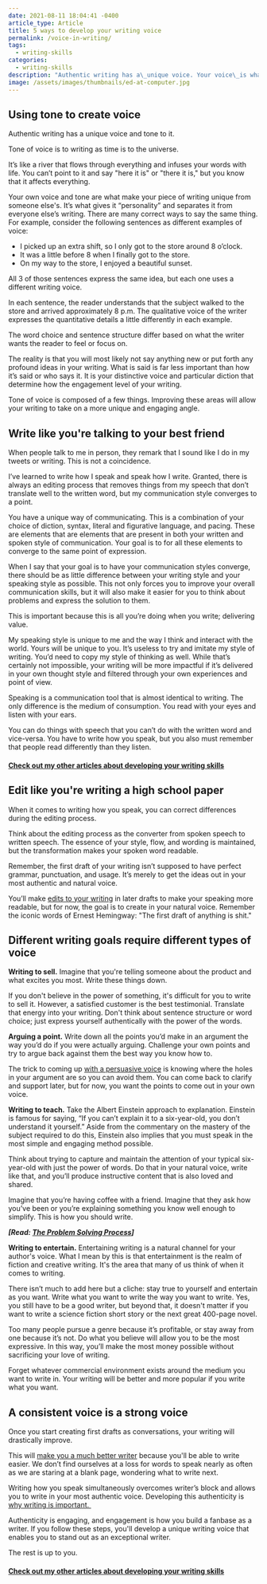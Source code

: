 ```yaml
---
date: 2021-08-11 18:04:41 -0400
article_type: Article
title: 5 ways to develop your writing voice
permalink: /voice-in-writing/
tags: 
  - writing-skills
categories: 
  - writing-skills
description: "Authentic writing has a\_unique voice. Your voice\_is what makes your\_writing\_unique from\_someone else's. Read on to learn how to build yours."
image: /assets/images/thumbnails/ed-at-computer.jpg
---
```

## Using tone to create voice

Authentic writing has a unique voice and tone to it.

Tone of voice is to writing as time is to the universe.

It’s like a river that flows through everything and infuses your words with life. You can’t point to it and say "here it is" or "there it is," but you know that it affects everything.

Your own voice and tone are what make your piece of writing unique from someone else's. It’s what gives it “personality” and separates it from everyone else’s writing. There are many correct ways to say the same thing. For example, consider the following sentences as different examples of voice:

* I picked up an extra shift, so I only got to the store around 8 o’clock.
* It was a little before 8 when I finally got to the store.
* On my way to the store, I enjoyed a beautiful sunset.

All 3 of those sentences express the same idea, but each one uses a different writing voice.

In each sentence, the reader understands that the subject walked to the store and arrived approximately 8 p.m. The qualitative voice of the writer expresses the quantitative details a little differently in each example.

The word choice and sentence structure differ based on what the writer wants the reader to feel or focus on.

The reality is that you will most likely not say anything new or put forth any profound ideas in your writing. What is said is far less important than how it’s said or who says it. It is your distinctive voice and particular diction that determine how the engagement level of your writing.

Tone of voice is composed of a few things. Improving these areas will allow your writing to take on a more unique and engaging angle.

## Write like you're talking to your best friend

When people talk to me in person, they remark that I sound like I do in my tweets or writing. This is not a coincidence.

I’ve learned to write how I speak and speak how I write. Granted, there is always an editing process that removes things from my speech that don’t translate well to the written word, but my communication style converges to a point.&nbsp;

You have a unique way of communicating. This is a combination of your choice of diction, syntax, literal and figurative language, and pacing. These are elements that are elements that are present in both your written and spoken style of communication. Your goal is to for all these elements to converge to the same point of expression.

When I say that your goal is to have your communication styles converge, there should be as little difference between your writing style and your speaking style as possible. This not only forces you to improve your overall communication skills, but it will also make it easier for you to think about problems and express the solution to them.

This is important because this is all you’re doing when you write; delivering value.&nbsp;

My speaking style is unique to me and the way I think and interact with the world. Yours will be unique to you. It’s useless to try and imitate my style of writing. You’d need to copy my style of thinking as well. While that’s certainly not impossible, your writing will be more impactful if it’s delivered in your own thought style and filtered through your own experiences and point of view.

Speaking is a communication tool that is almost identical to writing. The only difference is the medium of consumption. You read with your eyes and listen with your ears.

You can do things with speech that you can’t do with the written word and vice-versa. You have to write how you speak, but you also must remember that people read differently than they listen.&nbsp;

#### [Check out my other articles about developing your writing skills](https://edlatimore.com/writing-skills)

## Edit like you're writing a high school paper

When it comes to writing how you speak, you can correct differences during the editing process.

Think about the editing process as the converter from spoken speech to written speech. The essence of your style, flow, and wording is maintained, but the transformation makes your spoken word readable.&nbsp;

Remember, the first draft of your writing isn’t supposed to have perfect grammar, punctuation, and usage. It’s merely to get the ideas out in your most authentic and natural voice.

You’ll make [edits to your writing](/bad-writing/) in later drafts to make your speaking more readable, but for now, the goal is to create in your natural voice. Remember the iconic words of Ernest Hemingway: "The first draft of anything is shit."

## Different writing goals require different types of voice

**Writing to sell.**&nbsp;Imagine that you're telling someone about the product and what excites you most. Write these things down.

If you don't believe in the power of something, it's difficult for you to write to sell it. However, a satisfied customer is the best testimonial. Translate that energy into your writing. Don't think about sentence structure or word choice; just express yourself authentically with the power of the words.&nbsp;

**Arguing a point.**&nbsp;Write down all the points you’d make in an argument the way you’d do if you were actually arguing. Challenge your own points and try to argue back against them the best way you know how to.

The trick to coming up [with a persuasive voice](/persuasive-writing/) is knowing where the holes in your argument are so you can avoid them. You can come back to clarify and support later, but for now, you want the points to come out in your own voice.

**Writing to teach.**&nbsp;Take the Albert Einstein approach to explanation. Einstein is famous for saying, “If you can’t explain it to a six-year-old, you don’t understand it yourself.” Aside from the commentary on the mastery of the subject required to do this, Einstein also implies that you must speak in the most simple and engaging method possible.

Think about trying to capture and maintain the attention of your typical six-year-old with just the power of words. Do that in your natural voice, write like that, and you’ll produce instructive content that is also loved and shared.&nbsp;

Imagine that you’re having coffee with a friend. Imagine that they ask how you’ve been or you’re explaining something you know well enough to simplify. This is how you should write.

***\[Read: [The Problem Solving Process](/problem-solving-process/)\]***

**Writing to entertain.**&nbsp;Entertaining writing is a natural channel for your author's voice. What I mean by this is that entertainment is the realm of fiction and creative writing. It's the area that many of us think of when it comes to writing.

There isn’t much to add here but a cliche: stay true to yourself and entertain as you want. Write what you want to write the way you want to write. Yes, you still have to be a good writer, but beyond that, it doesn't matter if you want to write a science fiction short story or the next great 400-page novel.

Too many people pursue a genre because it’s profitable, or stay away from one because it’s not. Do what you believe will allow you to be the most expressive. In this way, you’ll make the most money possible without sacrificing your love of writing.

Forget whatever commercial environment exists around the medium you want to write in. Your writing will be better and more popular if you write what you want.

## A consistent voice is a strong voice

Once you start creating first drafts as conversations, your writing will drastically improve.

This will [make you a much better writer](/how-to-write-better-and-be-a-better-writer/) because you'll be able to write easier. We don’t find ourselves at a loss for words to speak nearly as often as we are staring at a blank page, wondering what to write next.

Writing how you speak simultaneously overcomes writer’s block and allows you to write in your most authentic voice. Developing this authenticity is [why writing is important.&nbsp;](/why-is-writing-important/)

Authenticity is engaging, and engagement is how you build a fanbase as a writer. If you follow these steps, you'll develop a unique writing voice that enables you to stand out as an exceptional writer.&nbsp;

The rest is up to you.

#### [Check out my other articles about developing your writing skills](https://edlatimore.com/writing-skills)
